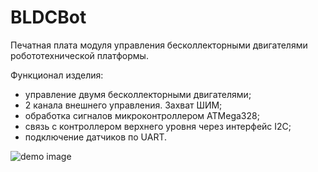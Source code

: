# BLDCBot
Печатная плата модуля управления бесколлекторными двигателями робототехнической платформы.

Функционал изделия:
- управление двумя бесколлекторными двигателями;
- 2 канала внешнего управления. Захват ШИМ;
- обработка сигналов микроконтроллером ATMega328;
- связь с контроллером верхнего уровня через интерфейс I2C;
- подключение датчиков по UART.

![demo image](https://github.com/VasiliyPodlesniy/PhotoForRepositories/blob/master/BLDC.PNG)

